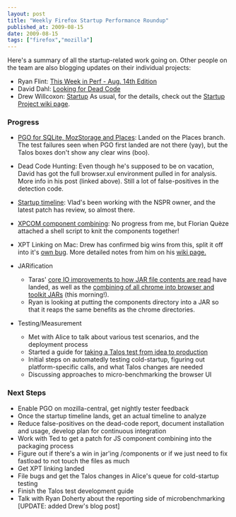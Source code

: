 ```yaml
---
layout: post
title: "Weekly Firefox Startup Performance Roundup"
published_at: 2009-08-15
date: 2009-08-15
tags: ["firefox","mozilla"]
---
```


Here's a summary of all the startup-related work going on. Other people on the team are also blogging updates on their individual projects:

*   Ryan Flint: [This Week in Perf - Aug. 14th Edition](http://screwedbydesign.com/blog/2009/08/this-week-in-perf-aug14.php)
*   David Dahl: [Looking for Dead Code](http://daviddahl.blogspot.com/2009/08/looking-for-dead-code.html)
*   Drew Willcoxon: [Startup](http://blog.mozilla.com/adw/2009/08/14/startup/)
As usual, for the details, check out the [Startup Project wiki page](https://wiki.mozilla.org/Firefox/Projects/Startup_Time_Improvements "Startup Improvements wiki").

### Progress

*   [PGO for SQLite, MozStorage and Places](https://bugzilla.mozilla.org/show_bug.cgi?id=419893): Landed on the Places branch. The test failures seen when PGO first landed are not there (yay), but the Talos boxes don't show any clear wins (boo).
*   Dead Code Hunting: Even though he's supposed to be on vacation, David has got the full browser.xul environment pulled in for analysis. More info in his post (linked above). Still a lot of false-positives in the detection code.
*   [Startup timeline](https://bugzilla.mozilla.org/show_bug.cgi?id=480735): Vlad's been working with the NSPR owner, and the latest patch has review, so almost there.
*   [XPCOM component combining](https://bugzilla.mozilla.org/show_bug.cgi?id=507038): No progress from me, but Florian Quèze <span></span>attached a shell script to knit the components together!
*   XPT Linking on Mac: Drew has confirmed big wins from this, split it off into it's [own bug](https://bugzilla.mozilla.org/show_bug.cgi?id=510309). More detailed notes from him on his [wiki page.](https://wiki.mozilla.org/Firefox/Projects/Startup_Time_Improvements/adw_notes)
*   JARification

    *   Taras' [core IO improvements to how JAR file contents are read](https://bugzilla.mozilla.org/show_bug.cgi?id=504864) have landed, as well as the [combining of all chrome into browser and toolkit JARs](https://bugzilla.mozilla.org/show_bug.cgi?id=468011) (this morning!).
    *   Ryan is looking at putting the components directory into a JAR so that it reaps the same benefits as the chrome directories.

*   Testing/Measurement

    *   Met with Alice to talk about various test scenarios, and the deployment process
    *   Started a guide for [taking a Talos test from idea to production](https://wiki.mozilla.org/Testing/Talos/NewTests "Creating a new Talos test")
    *   Initial steps on automatedly testing cold-startup, figuring out platform-specific calls, and what Talos changes are needed
    *   Discussing approaches to micro-benchmarking the browser UI

### Next Steps

*   Enable PGO on mozilla-central, get nightly tester feedback
*   Once the startup timeline lands, get an actual timeline to analyze
*   Reduce false-positives on the dead-code report, document installation and usage, develop plan for continuous integration
*   Work with Ted to get a patch for JS component combining into the packaging process
*   Figure out if there's a win in jar'ing /components or if we just need to fix fastload to not touch the files as much
*   Get XPT linking landed
*   File bugs and get the Talos changes in Alice's queue for cold-startup testing
*   Finish the Talos test development guide
*   Talk with Ryan Doherty about the reporting side of microbenchmarking
[UPDATE: added Drew's blog post]